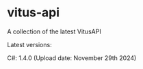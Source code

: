 # vitus-api
A collection of the latest VitusAPI


Latest versions:

C#: 1.4.0 (Upload date: November 29th 2024)
